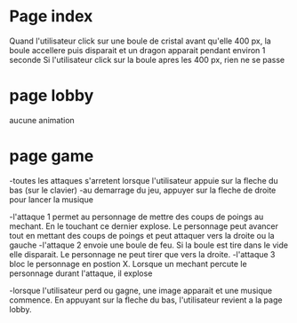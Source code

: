 # Page index
Quand l'utilisateur click sur une boule de cristal avant qu'elle 400 px, la boule accellere puis disparait et un dragon apparait pendant environ 1 seconde
Si l'utilisateur click sur la boule apres les 400 px, rien ne se passe

# page lobby
aucune animation

# page game
-toutes les attaques s'arretent lorsque l'utilisateur appuie sur la fleche du bas (sur le clavier)
-au demarrage du jeu, appuyer sur la fleche de droite pour lancer la musique

-l'attaque 1 permet au personnage de mettre des coups de poings au mechant. En le touchant ce dernier explose. Le personnage peut avancer tout en mettant des coups de poings
et peut attaquer vers la droite ou la gauche
-l'attaque 2 envoie une boule de feu. Si la boule est tire dans le vide elle disparait. Le personnage ne peut tirer que vers la droite.
-l'attaque 3 bloc le personnage en postion X. Lorsque un mechant percute le personnage durant l'attaque, il explose

-lorsque l'utilisateur perd ou gagne, une image apparait et une musique commence. En appuyant sur la fleche du bas, l'utilisateur revient a la page lobby.


